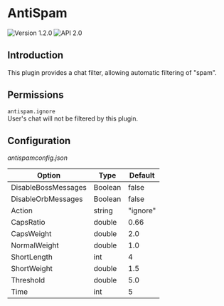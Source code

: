 # AntiSpam
![Version 1.2.0](https://img.shields.io/badge/Version-1.2.0-blue.svg)
![API 2.0](https://img.shields.io/badge/API-2.0-green.svg)

Introduction
-----
This plugin provides a chat filter, allowing automatic filtering of "spam".

Permissions
-----
`antispam.ignore`<br />
User's chat will not be filtered by this plugin.

Configuration
-----
_antispamconfig.json_

| Option | Type | Default |
|---|---|---|
|DisableBossMessages|Boolean|false|
|DisableOrbMessages|Boolean|false|
|Action|string|"ignore"|
|CapsRatio|double|0.66|
|CapsWeight|double|2.0|
|NormalWeight|double|1.0|
|ShortLength|int|4|
|ShortWeight|double|1.5|
|Threshold|double|5.0|
|Time|int|5|